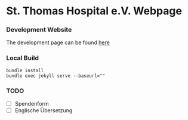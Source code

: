 # St. Thomas Hospital e.V. Webpage

### Development Website

The development page can be found [here](https://thomas-hospital-e-v.github.io/)

### Local Build

```
bundle install
bundle exec jekyll serve --baseurl=""
```


### TODO

- [ ] Spendenform
- [ ] Englische Übersetzung